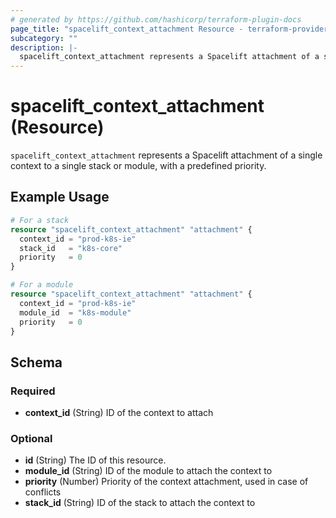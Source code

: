 ```yaml
---
# generated by https://github.com/hashicorp/terraform-plugin-docs
page_title: "spacelift_context_attachment Resource - terraform-provider-spacelift"
subcategory: ""
description: |-
  spacelift_context_attachment represents a Spacelift attachment of a single context to a single stack or module, with a predefined priority.
---
```


# spacelift_context_attachment (Resource)

`spacelift_context_attachment` represents a Spacelift attachment of a single context to a single stack or module, with a predefined priority.

## Example Usage

```terraform
# For a stack
resource "spacelift_context_attachment" "attachment" {
  context_id = "prod-k8s-ie"
  stack_id   = "k8s-core"
  priority   = 0
}

# For a module
resource "spacelift_context_attachment" "attachment" {
  context_id = "prod-k8s-ie"
  module_id  = "k8s-module"
  priority   = 0
}
```

<!-- schema generated by tfplugindocs -->
## Schema

### Required

- **context_id** (String) ID of the context to attach

### Optional

- **id** (String) The ID of this resource.
- **module_id** (String) ID of the module to attach the context to
- **priority** (Number) Priority of the context attachment, used in case of conflicts
- **stack_id** (String) ID of the stack to attach the context to


